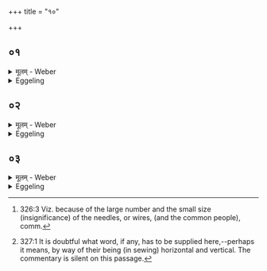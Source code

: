 +++
title = "१०"

+++

##  ०१
<details><summary>मूलम् - Weber</summary>

य᳘दसिपथा᳘न्कल्प᳘यन्ति॥  
से᳘तुमेव त᳘ᳫं᳘ संक्र᳘मणं य᳘जमानः कुरुते स्वर्ग᳘स्य लोक᳘स्य स᳘मष्ट्यै॥
</details>

<details><summary>Eggeling</summary>

1. When they prepare the knife-paths, the Sacrificer makes for himself that passage across, a bridge, for the attainment of the heavenly world.
</details>

##  ०२
<details><summary>मूलम् - Weber</summary>

सूची᳘भिः कल्पयन्ति॥  
वि᳘शो वै᳘ सूॗच्यो राष्ट्र᳘मश्वमेधो वि᳘शं चैॗवास्मिन्राष्ट्रं᳘ च समी᳘ची दधति हिरण्यम᳘य्यो भवन्ति त᳘स्योक्तम् ब्रा᳘ह्मणम्॥
</details>

<details><summary>Eggeling</summary>

2. They prepare them by means of needles; the needles, doubtless, are the people [^egg_832] (clans), and the Aśvamedha is the royal power: they thus supply him with people and royal power combined. They are made of gold: the meaning of this has been explained.

[^egg_832]: 326:3 Viz. because of the large number and the small size (insignificance) of the needles, or wires, (and the common people), comm.
</details>

##  ०३
<details><summary>मूलम् - Weber</summary>

त्रय्यः᳘ सूॗच्यो भवन्ति॥  
लोहम᳘य्यो र᳘जता ह᳘रिण्यो दि᳘शो वै᳘ लोहम᳘य्योऽवान्तरदि᳘शो रजता᳘ ऊर्ध्वा ह᳘रिण्यस्ता᳘भिरेॗवैनं कल्पयन्ति तिर᳘श्चीभिष्चोर्ध्वा᳘भिश्च बहुरूपा᳘ भवन्ति त᳘स्माद्बहुरूपा दि᳘शो ना᳘नारूपा भवन्ति त᳘स्मान्ना᳘नारूपा दि᳘शः॥
</details>
<details><summary>Eggeling</summary>

3. Three kinds of needles are (used), copper ones, silver ones, and gold ones;--those of copper, doubtless, are the (principal) regions (of the compass), those of silver the intermediate ones, and those of gold the upper ones: it is by means of these (regions) they render it fit and proper. By way of horizontal and vertical (stitches [^egg_833]) they are many-formed, whence the regions are many-formed; and they are of distinct form, whence the regions are of distinct form.

[^egg_833]: 327:1 It is doubtful what word, if any, has to be supplied here,--perhaps it means, by way of their being (in sewing) horizontal and vertical. The commentary is silent on this passage.
</details>

